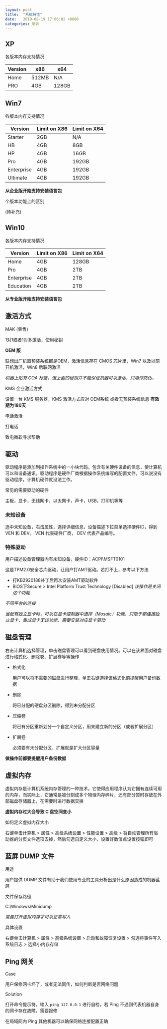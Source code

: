 ```yaml
---
layout: post
title:  "系统特性"
date:   2019-08-19 17:06:02 +0800
categories: 培训
---
```




## XP

各版本内存支持情况

| Version | x86   | x64   |
| ------- | ----- | ----- |
| Home    | 512MB | N/A   |
| PRO     | 4GB   | 128GB |



## Win7

各版本内存支持情况

| Version    | Limit on X86 | Limit on X64 |
| ---------- | ------------ | ------------ |
| Starter    | 2GB          | N/A          |
| HB         | 4GB          | 8GB          |
| HP         | 4GB          | 16GB         |
| Pro        | 4GB          | 192GB        |
| Enterprise | 4GB          | 192GB        |
| Ultimate   | 4GB          | 192GB        |

**从企业版开始支持安装语言包**



个版本功能上的区别

(待补充)



## Win10

各版本内存支持情况

| Version    | Limit on X86 | Limit on X64 |
| ---------- | ------------ | ------------ |
| Home       | 4GB          | 128GB        |
| Pro        | 4GB          | 2TB          |
| Enterprise | 4GB          | 2TB          |
| Education  | 4GB          | 2TB          |

**从专业版开始支持安装语言包**



## 激活方式

MAK (零售)

1对1或者1对多激活，使用秘钥

**OEM 版**

联想出厂机器预装系统都是OEM，激活信息存在 CMOS 芯片里，Win7 以及以前开机激活，Win8 后联网激活

*机器上贴有 COA 标签，但上面的秘钥并不能保证机器可以激活，只用作防伪，*

KMS 企业激活方式

设置一台 KMS 服务器，KMS 激活方式应对 OEM系统 或者无预装系统信息 **有效期为180天**

电话激活

打电话

致电微软寻求帮助



## 驱动

驱动程序是添加到操作系统中的一小块代码，包含有关硬件设备的信息，使计算机可以和设备通讯。驱动程序是硬件厂商根据操作系统编写的配置文件，可以说没有驱动程序，计算机硬件就没法工作。



常见的需要驱动的硬件

主板，显卡，无线网卡，以太网卡，声卡，USB，打印机等等



### 未知设备

选中未知设备，右击属性，选择详细信息，设备描述下拉菜单选择硬件ID，得到 VEN 和 DEV。 VEN 代表硬件厂商， DEV 代表产品编号。



### 特殊驱动

用户描述设备管理器内有未知设备，硬件ID：ACPI\MSFT0101

这是TPM2.0安全芯片驱动，让用户打AMT驱动。若打不上，参考以下方法

* 打KB2920188补丁后再次安装AMT驱动软件
* BIOS下Secure > Intel Platform Trust Technology [Disabled] *该操作是关闭这个功能*



*不同平台的连接*

*当配有独立显卡时，可以在显卡控制器中选择（Mosaic）功能，只限于都连接独立显卡，集成显卡无该功能，需要安装对应显卡驱动*



## 磁盘管理

右击计算机选择管理，单击磁盘管理可以看到硬盘使用情况。可以在该界面对磁盘进行格式化、删除卷、扩展卷等等操作

* 格式化

  用户可以将不需要的磁盘进行整理，单击右键选择该格式化前提醒用户备份数据

* 删除

  将已分配的硬盘分区删除，得到未分配分区

* 压缩卷

  将已有分区重新划分一个自定义分区，用来建立新的分区（或者扩展分区）

* 扩展卷

  必须要有未分配分区，扩展就是扩大分区容量



**做操作前都要提醒用户备份数据**



## 虚拟内存

虚拟内存是计算机系统内存管理的一种技术。它使得应用程序认为它拥有连续可用的内存，而实际上，它通常是被分割成多个物理内存碎片，还有部分暂时存放在外部磁盘存储器上，在需要时进行数据交换



**虚拟内存过大会导致 C 盘空间变小**



如何定义虚拟内存大小

右键单击计算机 > 属性 > 高级系统设置 > 性能设置 > 高级 > 将自动管理所有驱动器的分页文件选项去掉，然后勾选自定义大小，设置好数值点设置按钮即可



## 蓝屏 DUMP 文件

用途

用户提供 DUMP 文件有助于我们使用专业的工具分析出是什么原因造成的机器蓝屏



文件保存路径

C:\Windows\Minidump

*需要打开虚拟内存才可以正常写入*



具体设置

右键单击计算机 > 属性 > 高级系统设置 > 启动和故障恢复设置 > 勾选将事件写入系统日志 > 选择小内存存储



## Ping 网关

Case

用户保修网卡坏了，或者无法同传，如何判断是否网络问题

Solution

打开命令提示符，输入 `ping 127.0.0.1` 进行自检，若 Ping 不通则代表机器自身的网卡存在故障，需要报修

在局域网内 Ping 其他机器可以确保网络连接配置正确